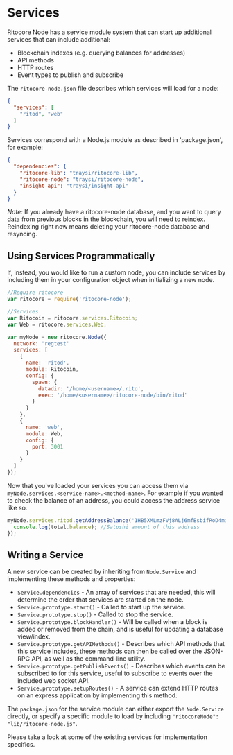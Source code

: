 # Services
Ritocore Node has a service module system that can start up additional services that can include additional:
- Blockchain indexes (e.g. querying balances for addresses)
- API methods
- HTTP routes
- Event types to publish and subscribe

The `ritocore-node.json` file describes which services will load for a node:

```json
{
  "services": [
    "ritod", "web"
  ]
}
```

Services correspond with a Node.js module as described in 'package.json', for example:

```json
{
  "dependencies": {
    "ritocore-lib": "traysi/ritocore-lib",
    "ritocore-node": "traysi/ritocore-node",
    "insight-api": "traysi/insight-api"
  }
}
```

_Note:_ If you already have a ritocore-node database, and you want to query data from previous blocks in the blockchain, you will need to reindex. Reindexing right now means deleting your ritocore-node database and resyncing.

## Using Services Programmatically
If, instead, you would like to run a custom node, you can include services by including them in your configuration object when initializing a new node.

```js
//Require ritocore
var ritocore = require('ritocore-node');

//Services
var Ritocoin = ritocore.services.Ritocoin;
var Web = ritocore.services.Web;

var myNode = new ritocore.Node({
  network: 'regtest'
  services: [
    {
      name: 'ritod',
      module: Ritocoin,
      config: {
        spawn: {
          datadir: '/home/<username>/.rito',
          exec: '/home/<username>/ritocore-node/bin/ritod'
        }
      }
    },
    {
      name: 'web',
      module: Web,
      config: {
        port: 3001
      }
    }
  ]
});
```

Now that you've loaded your services you can access them via `myNode.services.<service-name>.<method-name>`. For example if you wanted to check the balance of an address, you could access the address service like so.

```js
myNode.services.ritod.getAddressBalance('1HB5XMLmzFVj8ALj6mfBsbifRoD4miY36v', false, function(err, total) {
  console.log(total.balance); //Satoshi amount of this address
});
```

## Writing a Service
A new service can be created by inheriting from `Node.Service` and implementing these methods and properties:
- `Service.dependencies` -  An array of services that are needed, this will determine the order that services are started on the node.
- `Service.prototype.start()` - Called to start up the service.
- `Service.prototype.stop()` - Called to stop the service.
- `Service.prototype.blockHandler()` - Will be called when a block is added or removed from the chain, and is useful for updating a database view/index.
- `Service.prototype.getAPIMethods()` - Describes which API methods that this service includes, these methods can then be called over the JSON-RPC API, as well as the command-line utility.
- `Service.prototype.getPublishEvents()` - Describes which events can be subscribed to for this service, useful to subscribe to events over the included web socket API.
- `Service.prototype.setupRoutes()` - A service can extend HTTP routes on an express application by implementing this method.

The `package.json` for the service module can either export the `Node.Service` directly, or specify a specific module to load by including `"ritocoreNode": "lib/ritocore-node.js"`.

Please take a look at some of the existing services for implementation specifics.
